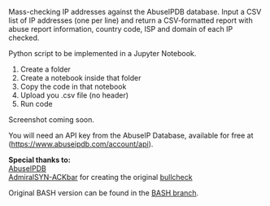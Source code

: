 Mass-checking IP addresses against the AbuseIPDB database. Input a CSV list of IP addresses (one per line) and return a CSV-formatted report with abuse report information, country code, ISP and domain of each IP checked.

Python script to be implemented in a Jupyter Notebook.
1. Create a folder
2. Create a notebook inside that folder
3. Copy the code in that notebook
4. Upload you .csv file (no header)
5. Run code

Screenshot coming soon.

You will need an API key from the AbuseIP Database, available for free at (https://www.abuseipdb.com/account/api).

<b>Special thanks to:</b> <br>
[AbuseIPDB](https://abuseipdb.com) <br>
[AdmiralSYN-ACKbar](https://github.com/AdmiralSYN-ACKbar) for creating the original [bullcheck](https://github.com/AdmiralSYN-ACKbar/bulkcheck)

Original BASH version can be found in the [BASH branch](https://github.com/AdmiralSYN-ACKbar/bulkcheck/tree/BASH).

